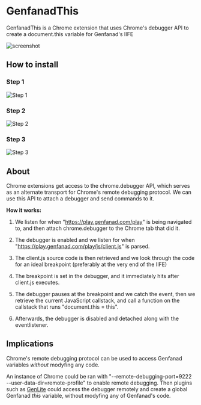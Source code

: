 # GenfanadThis
GenfanadThis is a Chrome extension that uses Chrome's debugger API to create a document.this variable for Genfanad's IIFE

![screenshot](https://gcdnb.pbrd.co/images/XRl78ITVcoPh.png)

## How to install

### Step 1
![Step 1](https://gcdnb.pbrd.co/images/qbh7KmTwVGCJ.png)

### Step 2
![Step 2](https://gcdnb.pbrd.co/images/ImcOxRaryWFB.png)

### Step 3
![Step 3](https://gcdnb.pbrd.co/images/eRJbODV6oJfB.png)

## About
Chrome extensions get access to the chrome.debugger API, which serves as an alternate transport for Chrome's remote debugging protocol. We can use this API to attach a debugger and send commands to it.

**How it works:**

1) We listen for when "https://play.genfanad.com/play" is being navigated to, and then attach chrome.debugger to the Chrome tab that did it.

2) The debugger is enabled and we listen for when "https://play.genfanad.com/play/js/client.js" is parsed.

3) The client.js source code is then retrieved and we look through the code for an ideal breakpoint (preferably at the very end of the IIFE)

4) The breakpoint is set in the debugger, and it immediately hits after client.js executes.

5) The debugger pauses at the breakpoint and we catch the event, then we retrieve the current JavaScript callstack, and call a function on the callstack that runs "document.this = this".

6) Afterwards, the debugger is disabled and detached along with the eventlistener.

## Implications

Chrome's remote debugging protocol can be used to access Genfanad variables _without_ modyfing any code.

An instance of Chrome could be ran with "--remote-debugging-port=9222 --user-data-dir=remote-profile" to enable remote debugging. Then plugins such as [GenLite](https://github.com/Retoxified/GenLite) could access the debugger remotely and create a global Genfanad _this_ variable, without modyfing any of Genfanad's code.
